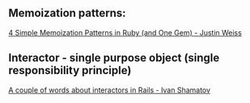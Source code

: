 ## Memoization patterns:

[4 Simple Memoization Patterns in Ruby (and One Gem) - Justin Weiss](http://www.justinweiss.com/articles/4-simple-memoization-patterns-in-ruby-and-one-gem/)

## Interactor - single purpose object (single responsibility principle)
[A couple of words about interactors in Rails - Ivan Shamatov](https://mkdev.me/en/posts/a-couple-of-words-about-interactors-in-rails)
